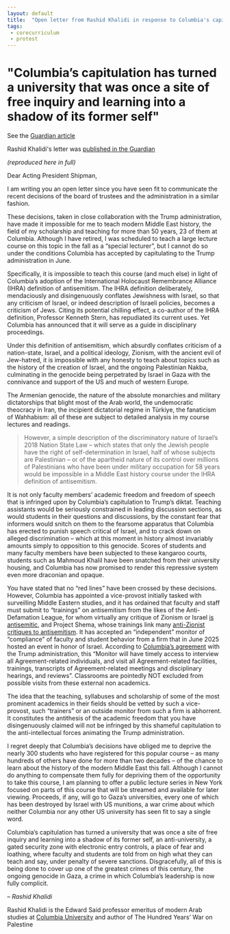 ```yaml
---
layout: default
title:  "Open letter from Rashid Khalidi in response to Columbia's capitualtion"
tags:
 - corecurriculum
 - protest
---
```


# "Columbia’s capitulation has turned a university that was once a site of free inquiry and learning into a shadow of its former self"

See the [Guardian article](https://www.theguardian.com/us-news/2025/aug/01/columbia-historian-rashid-khalidi-trump)

Rashid Khalidi's letter was [published in the Guardian](https://www.theguardian.com/commentisfree/2025/aug/01/columbia-historian-rashid-khalidi-open-letter)


_(reproduced here in full)_

Dear Acting President Shipman,

I am writing you an open letter since you have seen fit to communicate the recent decisions of the board of trustees and the administration in a similar fashion.

These decisions, taken in close collaboration with the Trump administration, have made it impossible for me to teach modern Middle East history, the field of my scholarship and teaching for more than 50 years, 23 of them at Columbia. Although I have retired, I was scheduled to teach a large lecture course on this topic in the fall as a “special lecturer”, but I cannot do so under the conditions Columbia has accepted by capitulating to the Trump administration in June.

Specifically, it is impossible to teach this course (and much else) in light of Columbia’s adoption of the International Holocaust Remembrance Alliance (IHRA) definition of antisemitism. The IHRA definition deliberately, mendaciously and disingenuously conflates Jewishness with Israel, so that any criticism of Israel, or indeed description of Israeli policies, becomes a criticism of Jews. Citing its potential chilling effect, a co-author of the IHRA definition, Professor Kenneth Stern, has repudiated its current uses. Yet Columbia has announced that it will serve as a guide in disciplinary proceedings.

Under this definition of antisemitism, which absurdly conflates criticism of a nation-state, Israel, and a political ideology, Zionism, with the ancient evil of Jew-hatred, it is impossible with any honesty to teach about topics such as the history of the creation of Israel, and the ongoing Palestinian Nakba, culminating in the genocide being perpetrated by Israel in Gaza with the connivance and support of the US and much of western Europe.

The Armenian genocide, the nature of the absolute monarchies and military dictatorships that blight most of the Arab world, the undemocratic theocracy in Iran, the incipient dictatorial regime in Türkiye, the fanaticism of Wahhabism: all of these are subject to detailed analysis in my course lectures and readings. 

> However, a simple description of the discriminatory nature of Israel’s 2018 Nation State Law – 
> which states that only the Jewish people have the right of self-determination in Israel, half 
> of whose subjects are Palestinian – or of the apartheid nature of its control over millions 
> of Palestinians who have been under military occupation for 58 years would be impossible in 
> a Middle East history course under the IHRA definition of antisemitism.

It is not only faculty members’ academic freedom and freedom of speech that is infringed upon by Columbia’s capitulation to Trump’s diktat. Teaching assistants would be seriously constrained in leading discussion sections, as would students in their questions and discussions, by the constant fear that informers would snitch on them to the fearsome apparatus that Columbia has erected to punish speech critical of Israel, and to crack down on alleged discrimination – which at this moment in history almost invariably amounts simply to opposition to this genocide. Scores of students and many faculty members have been subjected to these kangaroo courts, students such as Mahmoud Khalil have been snatched from their university housing, and Columbia has now promised to render this repressive system even more draconian and opaque.

You have stated that no “red lines” have been crossed by these decisions. However, Columbia has appointed a vice-provost initially tasked with surveilling Middle Eastern studies, and it has ordained that faculty and staff must submit to “trainings” on antisemitism from the likes of the Anti-Defamation League, for whom virtually any critique of Zionism or Israel [is antisemitic](https://jewishcurrents.org/examining-the-adls-antisemitism-audit), and Project Shema, whose trainings link many [anti-Zionist critiques to antisemitism](https://jewishcurrents.org/inside-the-new-group-giving-antisemitism-trainings-at-harvard). It has accepted an “independent” monitor of “compliance” of faculty and student behavior from a firm that in June 2025 hosted an event in honor of Israel. According to [Columbia’s agreement](https://president.columbia.edu/sites/default/files/content/July%202025%20Announcement/Columbia%20University%20Resolution%20Agreement.pdf) with the Trump administration, this “Monitor will have timely access to interview all Agreement-related individuals, and visit all Agreement-related facilities, trainings, transcripts of Agreement-related meetings and disciplinary hearings, and reviews”. Classrooms are pointedly NOT excluded from possible visits from these external non academics.

The idea that the teaching, syllabuses and scholarship of some of the most prominent academics in their fields should be vetted by such a vice-provost, such “trainers” or an outside monitor from such a firm is abhorrent. It constitutes the antithesis of the academic freedom that you have disingenuously claimed will not be infringed by this shameful capitulation to the anti-intellectual forces animating the Trump administration.

I regret deeply that Columbia’s decisions have obliged me to deprive the nearly 300 students who have registered for this popular course – as many hundreds of others have done for more than two decades – of the chance to learn about the history of the modern Middle East this fall. Although I cannot do anything to compensate them fully for depriving them of the opportunity to take this course, I am planning to offer a public lecture series in New York focused on parts of this course that will be streamed and available for later viewing. Proceeds, if any, will go to Gaza’s universities, every one of which has been destroyed by Israel with US munitions, a war crime about which neither Columbia nor any other US university has seen fit to say a single word.

Columbia’s capitulation has turned a university that was once a site of free inquiry and learning into a shadow of its former self, an anti-university, a gated security zone with electronic entry controls, a place of fear and loathing, where faculty and students are told from on high what they can teach and say, under penalty of severe sanctions. Disgracefully, all of this is being done to cover up one of the greatest crimes of this century, the ongoing genocide in Gaza, a crime in which Columbia’s leadership is now fully complicit.

_– Rashid Khalidi_

Rashid Khalidi is the Edward Said professor emeritus of modern Arab studies at [Columbia University](https://www.theguardian.com/us-news/columbia-university) and author of The Hundred Years’ War on Palestine
